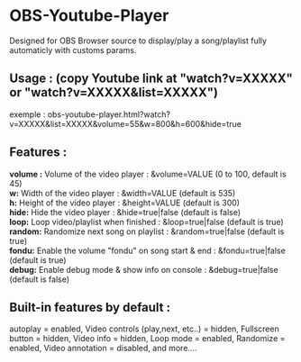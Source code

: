 # OBS-Youtube-Player
Designed for OBS Browser source to display/play a song/playlist fully automaticly with customs params.

## Usage : (copy Youtube link at "watch?v=XXXXX" or "watch?v=XXXXX&list=XXXXX")
exemple : obs-youtube-player.html?watch?v=XXXXX&list=XXXXX&volume=55&w=800&h=600&hide=true

## Features :
  **volume :** Volume of the video player : &volume=VALUE (0 to 100, default is 45)\
  **w:** Width of the video player : &width=VALUE (default is 535) \
  **h:** Height of the video player : &height=VALUE (default is 300)\
  **hide:** Hide the video player : &hide=true|false (default is false)\
  **loop:** Loop video/playlist when finished : &loop=true|false (default is true)\
  **random:** Randomize next song on playlist : &random=true|false (default is true)\
  **fondu:** Enable the volume "fondu" on song start & end : &fondu=true|false (default is true)\
  **debug:** Enable debug mode & show info on console : &debug=true|false (default is false)

## Built-in features by default :
  autoplay = enabled, 
  Video controls (play,next, etc..) = hidden, 
  Fullscreen button = hidden, 
  Video info = hidden, 
  Loop mode = enabled, 
  Randomize = enabled, 
  Video annotation = disabled, 
  and more....
  
